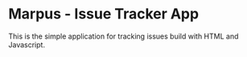 # Marpus - Issue Tracker App

This is the simple application for tracking issues build with HTML and Javascript.